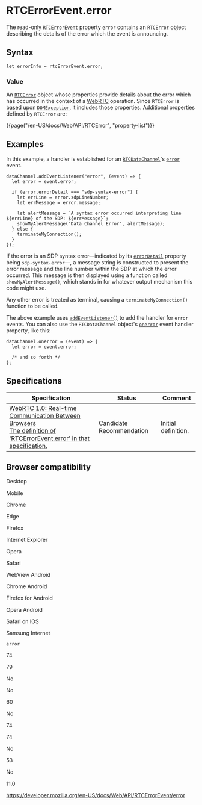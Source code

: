 # RTCErrorEvent.error

The read-only [`RTCErrorEvent`](../rtcerrorevent) property `error` contains an [`RTCError`](../rtcerror) object describing the details of the error which the event is announcing.

## Syntax

    let errorInfo = rtcErrorEvent.error;

### Value

An [`RTCError`](../rtcerror) object whose properties provide details about the error which has occurred in the context of a [WebRTC](https://developer.mozilla.org/en-US/docs/Glossary/WebRTC) operation. Since `RTCError` is based upon [`DOMException`](../domexception), it includes those properties. Additional properties defined by `RTCError` are:

{{page("/en-US/docs/Web/API/RTCError", "property-list")}}

## Examples

In this example, a handler is established for an [`RTCDataChannel`](../rtcdatachannel)'s [`error`](../rtcdatachannel/error_event) event.

    dataChannel.addEventListener("error", (event) => {
      let error = event.error;

      if (error.errorDetail === "sdp-syntax-error") {
        let errLine = error.sdpLineNumber;
        let errMessage = error.message;

        let alertMessage = `A syntax error occurred interpreting line ${errLine} of the SDP: ${errMessage}`;
        showMyAlertMessage("Data Channel Error", alertMessage);
      } else {
        terminateMyConnection();
      }
    });

If the error is an SDP syntax error—indicated by its [`errorDetail`](../rtcerror/errordetail) property being `sdp-syntax-error`—, a message string is constructed to present the error message and the line number within the SDP at which the error occurred. This message is then displayed using a function called `showMyAlertMessage()`, which stands in for whatever output mechanism this code might use.

Any other error is treated as terminal, causing a `terminateMyConnection()` function to be called.

The above example uses [`addEventListener()`](../eventtarget/addeventlistener) to add the handler for `error` events. You can also use the `RTCDataChannel` object's [`onerror`](../rtcdatachannel/onerror) event handler property, like this:

    dataChannel.onerror = (event) => {
      let error = event.error;

      /* and so forth */
    };

## Specifications

<table><thead><tr class="header"><th>Specification</th><th>Status</th><th>Comment</th></tr></thead><tbody><tr class="odd"><td><a href="https://w3c.github.io/webrtc-pc/#dom-rtcerrorevent-error">WebRTC 1.0: Real-time Communication Between Browsers<br />
<span class="small">The definition of 'RTCErrorEvent.error' in that specification.</span></a></td><td><span class="spec-cr">Candidate Recommendation</span></td><td>Initial definition.</td></tr></tbody></table>

## Browser compatibility

Desktop

Mobile

Chrome

Edge

Firefox

Internet Explorer

Opera

Safari

WebView Android

Chrome Android

Firefox for Android

Opera Android

Safari on IOS

Samsung Internet

`error`

74

79

No

No

60

No

74

74

No

53

No

11.0

<a href="https://developer.mozilla.org/en-US/docs/Web/API/RTCErrorEvent/error" class="_attribution-link">https://developer.mozilla.org/en-US/docs/Web/API/RTCErrorEvent/error</a>
